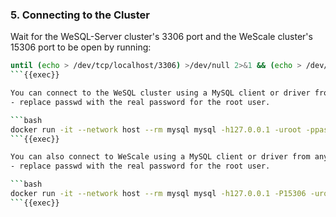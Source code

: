 ### 5. Connecting to the Cluster

Wait for the WeSQL-Server cluster's 3306 port and the WeScale cluster's 15306 port to be open by running:
```bash
until (echo > /dev/tcp/localhost/3306) >/dev/null 2>&1 && (echo > /dev/tcp/localhost/15306) >/dev/null 2>&1; do echo "Waiting for wesql-server on port 3306 and wescale on port 15306 to be available..."; sleep 1; done && echo "All ports are open."
```{{exec}}

You can connect to the WeSQL cluster using a MySQL client or driver from any environment that can access the SQL listening port.
- replace passwd with the real password for the root user.

```bash
docker run -it --network host --rm mysql mysql -h127.0.0.1 -uroot -ppasswd
```{{exec}}

You can also connect to WeScale using a MySQL client or driver from any environment that can access the SQL listening port.
- replace passwd with the real password for the root user.

```bash
docker run -it --network host --rm mysql mysql -h127.0.0.1 -P15306 -uroot -ppasswd
```{{exec}}